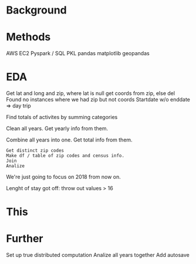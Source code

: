 # Background

# Methods
AWS EC2
Pyspark / SQL
PKL
pandas
matplotlib
geopandas

# EDA
Get lat and long and zip, where lat is null get coords from zip, else del
Found no instances where we had zip but not coords
Startdate w/o enddate => day trip

Find totals of activites by summing categories

Clean all years. Get yearly info from them.

Combine all years into one. Get total info from them.

    Get distinct zip codes
    Make df / table of zip codes and census info.
    Join
    Analize

We're just going to focus on 2018 from now on.

Lenght of stay got off: throw out values > 16

# This

# Further
Set up true distributed computation
Analize all years together
Add autosave
